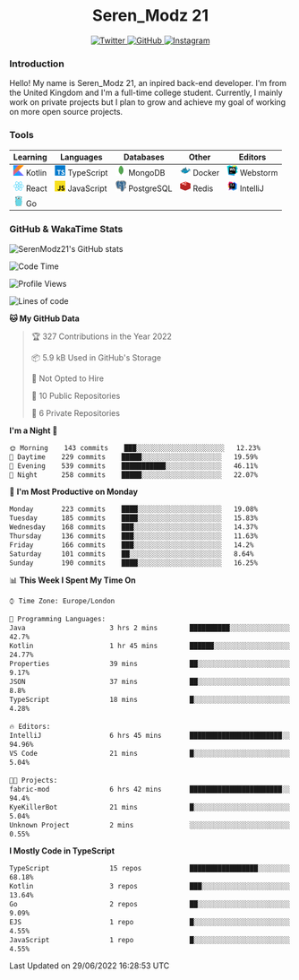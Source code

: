 <div align="center">
  <h1>Seren_Modz 21</h1>
  <a href="https://twitter.com/SerenModz21">
    <img alt="Twitter" src="https://img.shields.io/badge/twitter%20-%231DA1F2.svg?&style=for-the-badge&logo=Twitter&logoColor=white">
  </a>
  <a href="https://github.com/SerenModz21">
    <img alt="GitHub" src="https://img.shields.io/badge/github%20-%23121011.svg?&style=for-the-badge&logo=github&logoColor=white">
  </a>
  <a href="https://www.instagram.com/serenmodz21">
    <img alt="Instagram" src="https://img.shields.io/badge/instagram%20-%23E4405F.svg?&style=for-the-badge&logo=Instagram&logoColor=white">
  </a>
</div>

### Introduction

Hello! My name is Seren_Modz 21, an inpired back-end developer. I'm from the United Kingdom and I'm a full-time college student. Currently, I mainly work on private projects but I plan to grow and achieve my goal of working on more open source projects. 

### Tools

 **Learning**                                        | **Languages**                                               | **Databases**                                               | **Other**                                           | **Editors**                                                  
-----------------------------------------------------|-------------------------------------------------------------|-------------------------------------------------------------|-----------------------------------------------------|--------------------------------------------------------------
 <img width="19px" src="./assets/kotlin.svg"> Kotlin | <img width="19px" src="./assets/typescript.svg"> TypeScript | <img width="19px" src="./assets/mongodb.svg"> MongoDB       | <img width="19px" src="./assets/docker.svg"> Docker | <img width="19px" src="./assets/webstorm.svg"> Webstorm      
 <img width="19px" src="./assets/react.svg"> React   | <img width="19px" src="./assets/javascript.svg"> JavaScript | <img width="19px" src="./assets/postgresql.svg"> PostgreSQL | <img width="19px" src="./assets/redis.svg"> Redis   | <img width="19px" src="./assets/intellij-idea.svg"> IntelliJ
 <img width="19px" src="./assets/go.svg"> Go         |                                                             |                                                             |                                                     |                                                                                                               

### GitHub & WakaTime Stats

![SerenModz21's GitHub stats](https://github-readme-stats.vercel.app/api?username=SerenModz21&show_icons=true&theme=dark)

<!--START_SECTION:waka-->
![Code Time](http://img.shields.io/badge/Code%20Time-1%2C406%20hrs%2016%20mins-blue)

![Profile Views](http://img.shields.io/badge/Profile%20Views-0-blue)

![Lines of code](https://img.shields.io/badge/From%20Hello%20World%20I%27ve%20Written-15%20Thousand%20lines%20of%20code-blue)

**🐱 My GitHub Data** 

> 🏆 327 Contributions in the Year 2022
 > 
> 📦 5.9 kB Used in GitHub's Storage 
 > 
> 🚫 Not Opted to Hire
 > 
> 📜 10 Public Repositories 
 > 
> 🔑 6 Private Repositories  
 > 
**I'm a Night 🦉** 

```text
🌞 Morning    143 commits    ███░░░░░░░░░░░░░░░░░░░░░░   12.23% 
🌆 Daytime    229 commits    █████░░░░░░░░░░░░░░░░░░░░   19.59% 
🌃 Evening    539 commits    ███████████░░░░░░░░░░░░░░   46.11% 
🌙 Night      258 commits    █████░░░░░░░░░░░░░░░░░░░░   22.07%

```
📅 **I'm Most Productive on Monday** 

```text
Monday       223 commits    ████░░░░░░░░░░░░░░░░░░░░░   19.08% 
Tuesday      185 commits    ████░░░░░░░░░░░░░░░░░░░░░   15.83% 
Wednesday    168 commits    ███░░░░░░░░░░░░░░░░░░░░░░   14.37% 
Thursday     136 commits    ███░░░░░░░░░░░░░░░░░░░░░░   11.63% 
Friday       166 commits    ███░░░░░░░░░░░░░░░░░░░░░░   14.2% 
Saturday     101 commits    ██░░░░░░░░░░░░░░░░░░░░░░░   8.64% 
Sunday       190 commits    ████░░░░░░░░░░░░░░░░░░░░░   16.25%

```


📊 **This Week I Spent My Time On** 

```text
⌚︎ Time Zone: Europe/London

💬 Programming Languages: 
Java                     3 hrs 2 mins        ██████████░░░░░░░░░░░░░░░   42.7% 
Kotlin                   1 hr 45 mins        ██████░░░░░░░░░░░░░░░░░░░   24.77% 
Properties               39 mins             ██░░░░░░░░░░░░░░░░░░░░░░░   9.17% 
JSON                     37 mins             ██░░░░░░░░░░░░░░░░░░░░░░░   8.8% 
TypeScript               18 mins             █░░░░░░░░░░░░░░░░░░░░░░░░   4.28%

🔥 Editors: 
IntelliJ                 6 hrs 45 mins       ███████████████████████░░   94.96% 
VS Code                  21 mins             █░░░░░░░░░░░░░░░░░░░░░░░░   5.04%

🐱‍💻 Projects: 
fabric-mod               6 hrs 42 mins       ███████████████████████░░   94.4% 
KyeKillerBot             21 mins             █░░░░░░░░░░░░░░░░░░░░░░░░   5.04% 
Unknown Project          2 mins              ░░░░░░░░░░░░░░░░░░░░░░░░░   0.55%

```

**I Mostly Code in TypeScript** 

```text
TypeScript               15 repos            █████████████████░░░░░░░░   68.18% 
Kotlin                   3 repos             ███░░░░░░░░░░░░░░░░░░░░░░   13.64% 
Go                       2 repos             ██░░░░░░░░░░░░░░░░░░░░░░░   9.09% 
EJS                      1 repo              █░░░░░░░░░░░░░░░░░░░░░░░░   4.55% 
JavaScript               1 repo              █░░░░░░░░░░░░░░░░░░░░░░░░   4.55%

```



 Last Updated on 29/06/2022 16:28:53 UTC
<!--END_SECTION:waka-->
